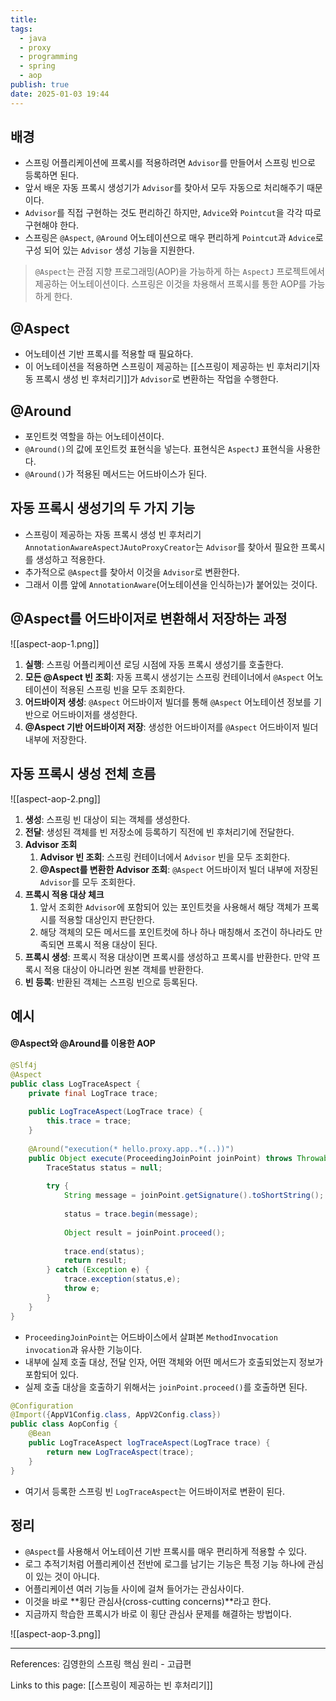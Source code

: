 ```yaml
---
title: 
tags:
  - java
  - proxy
  - programming
  - spring
  - aop
publish: true
date: 2025-01-03 19:44
---
```

## 배경
- 스프링 어플리케이션에 프록시를 적용하려면 `Advisor`를 만들어서 스프링 빈으로 등록하면 된다.
- 앞서 배운 자동 프록시 생성기가 `Advisor`를 찾아서 모두 자동으로 처리해주기 때문이다.
- `Advisor`를 직접 구현하는 것도 편리하긴 하지만, `Advice`와 `Pointcut`을 각각 따로 구현해야 한다.
- 스프링은 `@Aspect`, `@Around` 어노테이션으로 매우 편리하게 `Pointcut`과 `Advice`로 구성 되어 있는 `Advisor` 생성 기능을 지원한다.

> `@Aspect`는 관점 지향 프로그래밍(AOP)을 가능하게 하는 `AspectJ` 프로젝트에서 제공하는 어노테이션이다. 스프링은 이것을 차용해서 프록시를 통한 AOP를 가능하게 한다.

## @Aspect
- 어노테이션 기반 프록시를 적용할 때 필요하다.
- 이 어노테이션을 적용하면 스프링이 제공하는 [[스프링이 제공하는 빈 후처리기|자동 프록시 생성 빈 후처리기]]가 `Advisor`로 변환하는 작업을 수행한다.

## @Around
- 포인트컷 역할을 하는 어노테이션이다.
- `@Around()`의 값에 포인트컷 표현식을 넣는다. 표현식은 `AspectJ` 표현식을 사용한다.
- `@Around()`가 적용된 메서드는 어드바이스가 된다.

## 자동 프록시 생성기의 두 가지 기능
- 스프링이 제공하는 자동 프록시 생성 빈 후처리기 `AnnotationAwareAspectJAutoProxyCreator`는 `Advisor`를 찾아서 필요한 프록시를 생성하고 적용한다.
- 추가적으로 `@Aspect`를 찾아서 이것을 `Advisor`로 변환한다.
- 그래서 이름 앞에 `AnnotationAware`(어노테이션을 인식하는)가 붙어있는 것이다.

## @Aspect를 어드바이저로 변환해서 저장하는 과정

![[aspect-aop-1.png]]
1. **실행**: 스프링 어플리케이션 로딩 시점에 자동 프록시 생성기를 호출한다.
2. **모든 @Aspect 빈 조회**: 자동 프록시 생성기는 스프링 컨테이너에서 `@Aspect` 어노테이션이 적용된 스프링 빈을 모두 조회한다.
3. **어드바이저 생성**: `@Aspect` 어드바이저 빌더를 통해 `@Aspect` 어노테이션 정보를 기반으로 어드바이저를 생성한다.
4. **@Aspect 기반 어드바이저 저장**: 생성한 어드바이저를 `@Aspect` 어드바이저 빌더 내부에 저장한다.

## 자동 프록시 생성 전체 흐름
![[aspect-aop-2.png]]
1. **생성**: 스프링 빈 대상이 되는 객체를 생성한다.
2. **전달**: 생성된 객체를 빈 저장소에 등록하기 직전에 빈 후처리기에 전달한다.
3. **Advisor 조회**
	1. **Advisor 빈 조회**: 스프링 컨테이너에서 `Advisor` 빈을 모두 조회한다.
	2. **@Aspect를 변환한 Advisor 조회**: `@Aspect` 어드바이저 빌더 내부에 저장된 `Advisor`를 모두 조회한다.
4. **프록시 적용 대상 체크**
	1. 앞서 조회한 `Advisor`에 포함되어 있는 포인트컷을 사용해서 해당 객체가 프록시를 적용할 대상인지 판단한다. 
	2. 해당 객체의 모든 메서드를 포인트컷에 하나 하나 매칭해서 조건이 하나라도 만족되면 프록시 적용 대상이 된다.
6. **프록시 생성**: 프록시 적용 대상이면 프록시를 생성하고 프록시를 반환한다. 만약 프록시 적용 대상이 아니라면 원본 객체를 반환한다.
7. **빈 등록**: 반환된 객체는 스프링 빈으로 등록된다.


## 예시

#### @Aspect와 @Around를 이용한 AOP
```java title="LogTraceAspect"
@Slf4j  
@Aspect  
public class LogTraceAspect {  
    private final LogTrace trace;  
  
    public LogTraceAspect(LogTrace trace) {  
        this.trace = trace;  
    }  
  
    @Around("execution(* hello.proxy.app..*(..))")  
    public Object execute(ProceedingJoinPoint joinPoint) throws Throwable {  
        TraceStatus status = null;  
  
        try {  
            String message = joinPoint.getSignature().toShortString();  
  
            status = trace.begin(message);  
  
            Object result = joinPoint.proceed();  
  
            trace.end(status);  
            return result;  
        } catch (Exception e) {  
            trace.exception(status,e);  
            throw e;  
        }  
    }  
}
```
- `ProceedingJoinPoint`는 어드바이스에서 살펴본 `MethodInvocation invocation`과 유사한 기능이다.
- 내부에 실제 호출 대상, 전달 인자, 어떤 객체와 어떤 메서드가 호출되었는지 정보가 포함되어 있다.
- 실제 호출 대상을 호출하기 위해서는 `joinPoint.proceed()`를 호출하면 된다.

```java title="AopConfig"
@Configuration  
@Import({AppV1Config.class, AppV2Config.class})  
public class AopConfig {  
    @Bean  
    public LogTraceAspect logTraceAspect(LogTrace trace) {  
        return new LogTraceAspect(trace);  
    }  
}
```
- 여기서 등록한 스프링 빈 `LogTraceAspect`는 어드바이저로 변환이 된다.

## 정리
- `@Aspect`를 사용해서 어노테이션 기반 프록시를 매우 편리하게 적용할 수 있다.
- 로그 추적기처럼 어플리케이션 전반에 로그를 남기는 기능은 특정 기능 하나에 관심이 있는 것이 아니다.
- 어플리케이션 여러 기능들 사이에 걸쳐 들어가는 관심사이다.
- 이것을 바로 **횡단 관심사(cross-cutting concerns)**라고 한다.
- 지금까지 학습한 프록시가 바로 이 횡단 관심사 문제를 해결하는 방법이다.

![[aspect-aop-3.png]]


---

References: 김영한의 스프링 핵심 원리 - 고급편

Links to this page: [[스프링이 제공하는 빈 후처리기]]
